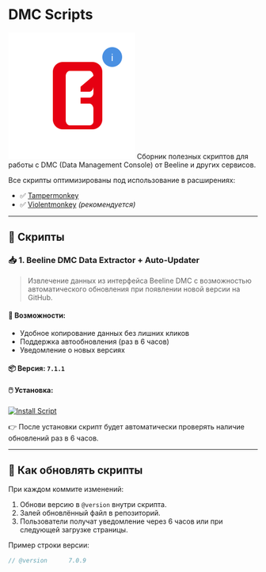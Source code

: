 # DMC Scripts

![Beeline DMC Script Icon](https://raw.githubusercontent.com/zOnVolga/DMC_scripts/main/icon-beeline.svg)
Сборник полезных скриптов для работы с DMC (Data Management Console) от Beeline и других сервисов.

Все скрипты оптимизированы под использование в расширениях:
- ✅ [Tampermonkey](https://www.tampermonkey.net/)
- ✅ [Violentmonkey](https://violentmonkey.github.io/) *(рекомендуется)*

---

## 🧩 Скрипты

### 📥 1. Beeline DMC Data Extractor + Auto-Updater

> Извлечение данных из интерфейса Beeline DMC с возможностью автоматического обновления при появлении новой версии на GitHub.

#### 🔧 Возможности:
- Удобное копирование данных без лишних кликов
- Поддержка автообновления (раз в 6 часов)
- Уведомление о новых версиях

#### 📦 Версия: `7.1.1`

#### 🖱️ Установка:
[![Install Script](https://img.shields.io/badge/-Установить-success)](https://raw.githubusercontent.com/zOnVolga/DMC_scripts/main/Beeline%20DMC%20Data%20Extractor.js)

👉 После установки скрипт будет автоматически проверять наличие обновлений раз в 6 часов.

---

## 🔄 Как обновлять скрипты

При каждом коммите изменений:
1. Обнови версию в `@version` внутри скрипта.
2. Залей обновлённый файл в репозиторий.
3. Пользователи получат уведомление через 6 часов или при следующей загрузке страницы.

Пример строки версии:
```js
// @version      7.0.9
